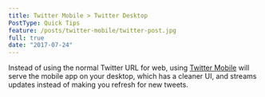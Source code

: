 ```yaml
---
title: Twitter Mobile > Twitter Desktop
PostType: Quick Tips
feature: /posts/twitter-mobile/twitter-post.jpg
full: true
date: "2017-07-24"
---
```


Instead of using the normal Twitter URL for web, using [Twitter Mobile](https://mobile.twitter.com/) will serve the mobile app on your desktop, which has a cleaner UI, and streams updates instead of making you refresh for new tweets.
